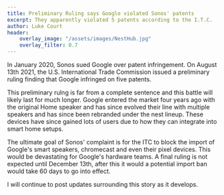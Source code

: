 ```yaml
---
title: Preliminary Ruling says Google violated Sonos' patents
excerpt: They apparently violated 5 patents according to the I.T.C.
author: Luke Court
header:
    overlay_image: "/assets/images/NestHub.jpg"
    overlay_filter: 0.7
---
```


In January 2020, Sonos sued Google over patent infringement. On August 13th 2021, the U.S. International Trade Commission issued a preliminary ruling finding that Google infringed on five patents.

This preliminary rulng is far from a complete sentence and this battle will likely last for much longer. Google entered the market four years ago with the original Home speaker and has since evolved their line with multiple speakers and has since been rebranded under the nest lineup. These devices have since gained lots of users due to how they can integrate into smart home setups.

The ultimate goal of Sonos' complaint is for the ITC to block the import of Google's smart speakers, chromecast and even their pixel devices. This would be devastating for Google's hardware teams. A final ruling is not expected until December 13th, after this it would a potential import ban would take 60 days to go into effect.

I will continue to post updates surrounding this story as it develops.
